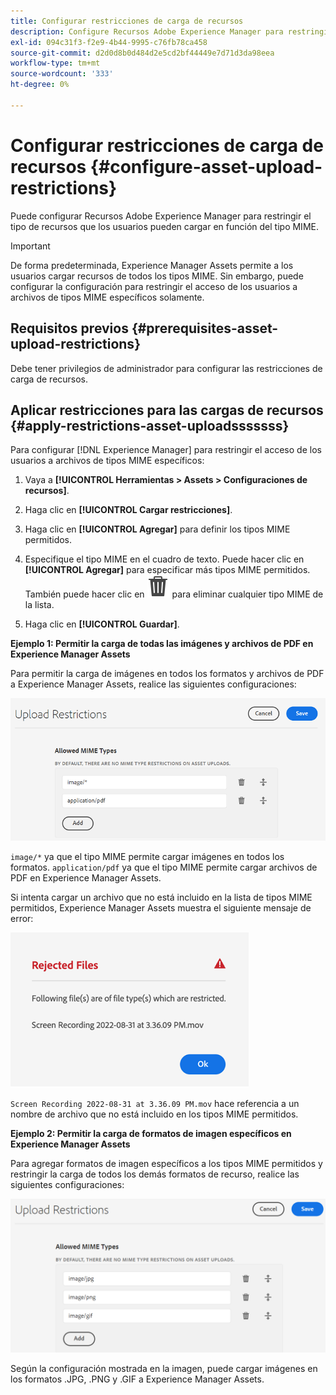 ```yaml
---
title: Configurar restricciones de carga de recursos
description: Configure Recursos Adobe Experience Manager para restringir el tipo de recursos que los usuarios pueden cargar en función del tipo MIME. Ayuda a evitar cargas accidentales de formatos no deseados y archivos malintencionados.
exl-id: 094c31f3-f2e9-4b44-9995-c76fb78ca458
source-git-commit: d2d0d8b0d484d2e5cd2bf44449e7d71d3da98eea
workflow-type: tm+mt
source-wordcount: '333'
ht-degree: 0%

---
```


# Configurar restricciones de carga de recursos {#configure-asset-upload-restrictions}

Puede configurar Recursos Adobe Experience Manager para restringir el tipo de recursos que los usuarios pueden cargar en función del tipo MIME.

>[!IMPORTANT]
>
>De forma predeterminada, Experience Manager Assets permite a los usuarios cargar recursos de todos los tipos MIME. Sin embargo, puede configurar la configuración para restringir el acceso de los usuarios a archivos de tipos MIME específicos solamente.

## Requisitos previos {#prerequisites-asset-upload-restrictions}

Debe tener privilegios de administrador para configurar las restricciones de carga de recursos.

## Aplicar restricciones para las cargas de recursos {#apply-restrictions-asset-uploadsssssss}

Para configurar [!DNL Experience Manager] para restringir el acceso de los usuarios a archivos de tipos MIME específicos:

1. Vaya a **[!UICONTROL Herramientas > Assets > Configuraciones de recursos]**.

1. Haga clic en **[!UICONTROL Cargar restricciones]**.

1. Haga clic en **[!UICONTROL Agregar]** para definir los tipos MIME permitidos.

1. Especifique el tipo MIME en el cuadro de texto. Puede hacer clic en **[!UICONTROL Agregar]** para especificar más tipos MIME permitidos. También puede hacer clic en ![icono eliminar](assets/delete-icon.svg) para eliminar cualquier tipo MIME de la lista.

1. Haga clic en **[!UICONTROL Guardar]**.

**Ejemplo 1: Permitir la carga de todas las imágenes y archivos de PDF en Experience Manager Assets**

Para permitir la carga de imágenes en todos los formatos y archivos de PDF a Experience Manager Assets, realice las siguientes configuraciones:

![Restricciones de carga de recursos](assets/asset-upload-restrictions.png)

`image/*` ya que el tipo MIME permite cargar imágenes en todos los formatos. `application/pdf` ya que el tipo MIME permite cargar archivos de PDF en Experience Manager Assets.

Si intenta cargar un archivo que no está incluido en la lista de tipos MIME permitidos, Experience Manager Assets muestra el siguiente mensaje de error:

![Archivos restringidos](assets/asset-upload-restricted-files.png)

`Screen Recording 2022-08-31 at 3.36.09 PM.mov` hace referencia a un nombre de archivo que no está incluido en los tipos MIME permitidos.

**Ejemplo 2: Permitir la carga de formatos de imagen específicos en Experience Manager Assets**

Para agregar formatos de imagen específicos a los tipos MIME permitidos y restringir la carga de todos los demás formatos de recurso, realice las siguientes configuraciones:

![Restricciones de recursos](assets/asset-restrictions.png)

Según la configuración mostrada en la imagen, puede cargar imágenes en los formatos .JPG, .PNG y .GIF a Experience Manager Assets.
